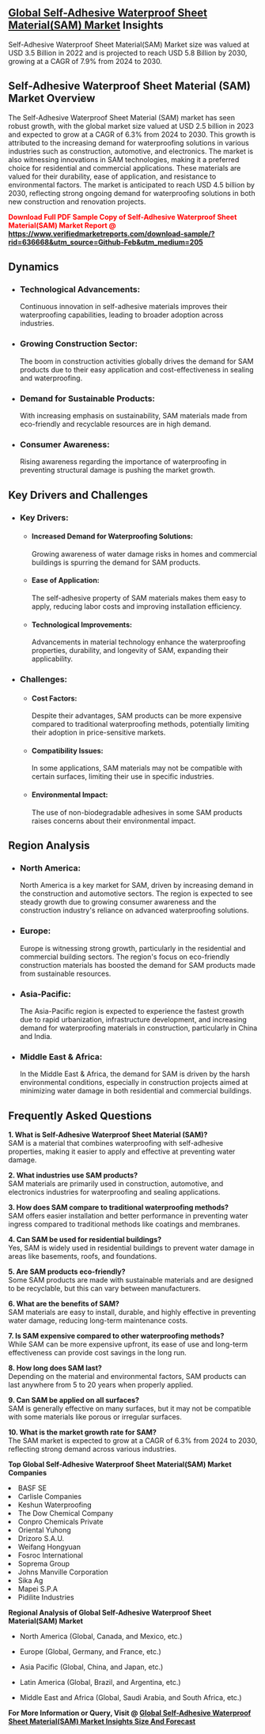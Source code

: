 <h2><a href="https://www.verifiedmarketreports.com/download-sample/?rid=636668&amp;utm_source=Github&amp;utm_medium=205" target="_blank">Global Self-Adhesive Waterproof Sheet Material(SAM) Market</a> Insights</h2><p>Self-Adhesive Waterproof Sheet Material(SAM) Market size was valued at USD 3.5 Billion in 2022 and is projected to reach USD 5.8 Billion by 2030, growing at a CAGR of 7.9% from 2024 to 2030.</p><p><h2>Self-Adhesive Waterproof Sheet Material (SAM) Market Overview</h2> <p>The Self-Adhesive Waterproof Sheet Material (SAM) market has seen robust growth, with the global market size valued at USD 2.5 billion in 2023 and expected to grow at a CAGR of 6.3% from 2024 to 2030. This growth is attributed to the increasing demand for waterproofing solutions in various industries such as construction, automotive, and electronics. The market is also witnessing innovations in SAM technologies, making it a preferred choice for residential and commercial applications. These materials are valued for their durability, ease of application, and resistance to environmental factors. The market is anticipated to reach USD 4.5 billion by 2030, reflecting strong ongoing demand for waterproofing solutions in both new construction and renovation projects.</p> <p><b><p><span class=""><span style="color: #ff0000;"><strong>Download Full PDF Sample Copy of Self-Adhesive Waterproof Sheet Material(SAM) Market Report</strong> @ </span><a href="https://www.verifiedmarketreports.com/download-sample/?rid=636668&amp;utm_source=Github-Feb&amp;utm_medium=205" target="_blank">https://www.verifiedmarketreports.com/download-sample/?rid=636668&amp;utm_source=Github-Feb&amp;utm_medium=205</a></span></p></b></p> <h2>Dynamics</h2> <ul> <li><h3>Technological Advancements: </h3>Continuous innovation in self-adhesive materials improves their waterproofing capabilities, leading to broader adoption across industries.</li> <li><h3>Growing Construction Sector: </h3>The boom in construction activities globally drives the demand for SAM products due to their easy application and cost-effectiveness in sealing and waterproofing.</li> <li><h3>Demand for Sustainable Products: </h3>With increasing emphasis on sustainability, SAM materials made from eco-friendly and recyclable resources are in high demand.</li> <li><h3>Consumer Awareness: </h3>Rising awareness regarding the importance of waterproofing in preventing structural damage is pushing the market growth.</li> </ul> <h2>Key Drivers and Challenges</h2> <ul> <li><h3>Key Drivers:</h3> <ul> <li><h4>Increased Demand for Waterproofing Solutions: </h4>Growing awareness of water damage risks in homes and commercial buildings is spurring the demand for SAM products.</li> <li><h4>Ease of Application: </h4>The self-adhesive property of SAM materials makes them easy to apply, reducing labor costs and improving installation efficiency.</li> <li><h4>Technological Improvements: </h4>Advancements in material technology enhance the waterproofing properties, durability, and longevity of SAM, expanding their applicability.</li> </ul> </li> <li><h3>Challenges:</h3> <ul> <li><h4>Cost Factors: </h4>Despite their advantages, SAM products can be more expensive compared to traditional waterproofing methods, potentially limiting their adoption in price-sensitive markets.</li> <li><h4>Compatibility Issues: </h4>In some applications, SAM materials may not be compatible with certain surfaces, limiting their use in specific industries.</li> <li><h4>Environmental Impact: </h4>The use of non-biodegradable adhesives in some SAM products raises concerns about their environmental impact.</li> </ul> </li> </ul> <h2>Region Analysis</h2> <ul> <li><h3>North America: </h3>North America is a key market for SAM, driven by increasing demand in the construction and automotive sectors. The region is expected to see steady growth due to growing consumer awareness and the construction industry's reliance on advanced waterproofing solutions.</li> <li><h3>Europe: </h3>Europe is witnessing strong growth, particularly in the residential and commercial building sectors. The region's focus on eco-friendly construction materials has boosted the demand for SAM products made from sustainable resources.</li> <li><h3>Asia-Pacific: </h3>The Asia-Pacific region is expected to experience the fastest growth due to rapid urbanization, infrastructure development, and increasing demand for waterproofing materials in construction, particularly in China and India.</li> <li><h3>Middle East & Africa: </h3>In the Middle East & Africa, the demand for SAM is driven by the harsh environmental conditions, especially in construction projects aimed at minimizing water damage in both residential and commercial buildings.</li> </ul> <h2>Frequently Asked Questions</h2> <p><b>1. What is Self-Adhesive Waterproof Sheet Material (SAM)?</b><br> SAM is a material that combines waterproofing with self-adhesive properties, making it easier to apply and effective at preventing water damage.</p> <p><b>2. What industries use SAM products?</b><br> SAM materials are primarily used in construction, automotive, and electronics industries for waterproofing and sealing applications.</p> <p><b>3. How does SAM compare to traditional waterproofing methods?</b><br> SAM offers easier installation and better performance in preventing water ingress compared to traditional methods like coatings and membranes.</p> <p><b>4. Can SAM be used for residential buildings?</b><br> Yes, SAM is widely used in residential buildings to prevent water damage in areas like basements, roofs, and foundations.</p> <p><b>5. Are SAM products eco-friendly?</b><br> Some SAM products are made with sustainable materials and are designed to be recyclable, but this can vary between manufacturers.</p> <p><b>6. What are the benefits of SAM?</b><br> SAM materials are easy to install, durable, and highly effective in preventing water damage, reducing long-term maintenance costs.</p> <p><b>7. Is SAM expensive compared to other waterproofing methods?</b><br> While SAM can be more expensive upfront, its ease of use and long-term effectiveness can provide cost savings in the long run.</p> <p><b>8. How long does SAM last?</b><br> Depending on the material and environmental factors, SAM products can last anywhere from 5 to 20 years when properly applied.</p> <p><b>9. Can SAM be applied on all surfaces?</b><br> SAM is generally effective on many surfaces, but it may not be compatible with some materials like porous or irregular surfaces.</p> <p><b>10. What is the market growth rate for SAM?</b><br> The SAM market is expected to grow at a CAGR of 6.3% from 2024 to 2030, reflecting strong demand across various industries.</p> </p><p><strong>Top Global Self-Adhesive Waterproof Sheet Material(SAM) Market Companies</strong></p><div data-test-id=""><p><li>BASF SE</li><li> Carlisle Companies</li><li> Keshun Waterproofing</li><li> The Dow Chemical Company</li><li> Conpro Chemicals Private</li><li> Oriental Yuhong</li><li> Drizoro S.A.U.</li><li> Weifang Hongyuan</li><li> Fosroc International</li><li> Soprema Group</li><li> Johns Manville Corporation</li><li> Sika Ag</li><li> Mapei S.P.A</li><li> Pidilite Industries</li></p><div><strong>Regional Analysis of&nbsp;Global Self-Adhesive Waterproof Sheet Material(SAM) Market</strong></div><ul><li dir="ltr"><p dir="ltr">North America&nbsp;(Global, Canada, and Mexico, etc.)</p></li><li dir="ltr"><p dir="ltr">Europe (Global, Germany, and France, etc.)</p></li><li dir="ltr"><p dir="ltr">Asia Pacific&nbsp;(Global, China, and Japan, etc.)</p></li><li dir="ltr"><p dir="ltr">Latin America&nbsp;(Global, Brazil, and Argentina, etc.)</p></li><li dir="ltr">Middle East and Africa&nbsp;(Global, Saudi Arabia, and South Africa, etc.)</li></ul><p><strong>For More Information or Query, Visit @&nbsp;</strong><strong><a href="https://www.verifiedmarketreports.com/product/self-adhesive-waterproof-sheet-material-sam-market/?utm_source=Github&amp;utm_medium=205" target="_blank">Global Self-Adhesive Waterproof Sheet Material(SAM) Market Insights Size And Forecast</a></strong></p></div>

